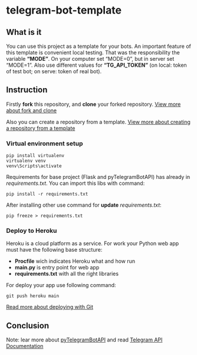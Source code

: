 # telegram-bot-template
## What is it
You can use this project as a template for your bots. An important feature of this template is convenient local testing. That was the responsibility the variable **“MODE”**. On your computer set “MODE=0”, but in server set “MODE=1”. Also use different values for **“TG_API_TOKEN”** (on local: token of test bot; on serve: token of real bot).

## Instruction
Firstly **fork** this repository, and **clone** your forked repository. [View more about fork and clone](https://docs.github.com/en/get-started/quickstart/fork-a-repo)

Also you can create a repository from a template. [View more about creating a repository from a template](https://docs.github.com/en/repositories/creating-and-managing-repositories/creating-a-repository-from-a-template)
### Virtual environment setup
```
pip install virtualenv
virtualenv venv
venv\Scripts\activate
```
Requirements for base project (Flask and pyTelegramBotAPI) has already in *requirements.txt*. You can import this libs with command:
```
pip install -r requirements.txt
```

After installing other use command for **update** *requirements.txt*:
```
pip freeze > requirements.txt
```
### Deploy to Heroku
Heroku is a cloud platform as a service. For work your Python web app must have the following base structure:
- **Procfile** wich indicates Heroku what and how run 
- **main.py** is entry point for web app
- **requirements.txt** with all the right libraries

For deploy your app use following command:
```
git push heroku main
```

[Read more about deploying with Git](https://devcenter.heroku.com/articles/git)

## Conclusion
Note: lear more about [
pyTelegramBotAPI](https://github.com/eternnoir/pyTelegramBotAPI) and read [Telegram API Documentation](https://core.telegram.org/)
